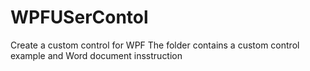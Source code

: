 # WPFUSerContol
Create a custom control for WPF
The folder contains a custom control example and Word document insstruction 
